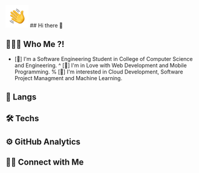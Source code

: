 <img src="https://raw.githubusercontent.com/AVS1508/AVS1508/master/assets/Hand%20Wave.gif" width="60"> ## Hi there 👋

## 👨🏻‍💻  Who Me ?!

- [📌] I'm a Software Engineering Student in College of Computer Science and Engineering.
^ [💠] I'm in Love with Web Development and Mobile Programming.
% [🚀] I'm interested in Cloud Development, Software Project Managment and Machine Learning.


## 📝  Langs


## 🛠️  Techs

## ⚙️  GitHub Analytics

## 🤝🏻  Connect with Me

<!--
**Az-Abdulaziz/Az-Abdulaziz** is a ✨ _special_ ✨ repository because its `README.md` (this file) appears on your GitHub profile.

Here are some ideas to get you started:

- 🔭 I’m currently working on ...
- 🌱 I’m currently learning ...
- 👯 I’m looking to collaborate on ...
- 🤔 I’m looking for help with ...
- 💬 Ask me about ...
- 📫 How to reach me: ...
- 😄 Pronouns: ...
- ⚡ Fun fact: ...
-->
